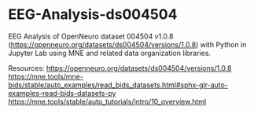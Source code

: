 # EEG-Analysis-ds004504
EEG Analysis of OpenNeuro dataset 004504 v1.0.8 (https://openneuro.org/datasets/ds004504/versions/1.0.8) with Python in Jupyter Lab using MNE and related data organization libraries.

Resources: https://openneuro.org/datasets/ds004504/versions/1.0.8
           https://mne.tools/mne-bids/stable/auto_examples/read_bids_datasets.html#sphx-glr-auto-examples-read-bids-datasets-py
           https://mne.tools/stable/auto_tutorials/intro/10_overview.html
